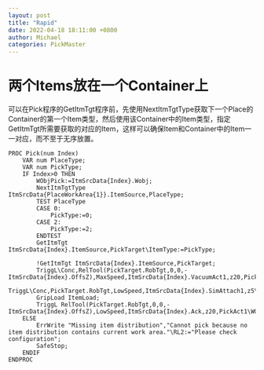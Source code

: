 ```yaml
---
layout: post
title: "Rapid"
date: 2022-04-18 18:11:00 +0800
author: Michael
categories: PickMaster
---
```


# 两个Items放在一个Container上
可以在Pick程序的GetItmTgt程序前，先使用NextItmTgtType获取下一个Place的Container的第一个Item类型，然后使用该Container中的Item类型，指定GetItmTgt所需要获取的对应的Item，这样可以确保Item和Container中的Item一一对应，而不至于无序放置。  

    PROC Pick(num Index)
        VAR num PlaceType;
        VAR num PickType;
        IF Index>0 THEN
            WObjPick:=ItmSrcData{Index}.Wobj;
            NextItmTgtType ItmSrcData{PlaceWorkArea{1}}.ItemSource,PlaceType;
            TEST PlaceType
            CASE 0:
                PickType:=0;
            CASE 2:
                PickType:=2;
            ENDTEST
            GetItmTgt ItmSrcData{Index}.ItemSource,PickTarget\ItemType:=PickType;

            !GetItmTgt ItmSrcData{Index}.ItemSource,PickTarget;
            TriggL\Conc,RelTool(PickTarget.RobTgt,0,0,-ItmSrcData{Index}.OffsZ),MaxSpeed,ItmSrcData{Index}.VacuumAct1,z20,PickAct1\WObj:=WObjPick;
            TriggL\Conc,PickTarget.RobTgt,LowSpeed,ItmSrcData{Index}.SimAttach1,z5\Inpos:=ItmSrcData{Index}.TrackPoint,PickAct1\WObj:=WObjPick;
            GripLoad ItemLoad;
            TriggL RelTool(PickTarget.RobTgt,0,0,-ItmSrcData{Index}.OffsZ),LowSpeed,ItmSrcData{Index}.Ack,z20,PickAct1\WObj:=WObjPick;
        ELSE
            ErrWrite "Missing item distribution","Cannot pick because no item distribution contains current work area."\RL2:="Please check configuration";
            SafeStop;
        ENDIF
    ENDPROC
